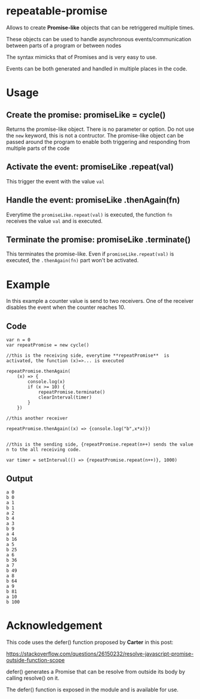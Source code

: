 # repeatable-promise

Allows to create **Promise-like** objects that can be retriggered multiple times.

These objects can be used to handle asynchronous events/communication between parts of a program or between nodes

The syntax mimicks that of Promises and is very easy to use. 

Events can be both generated and handled in multiple places in the code.

# Usage

## Create the promise:  promiseLike = cycle()

Returns the promise-like object. There is no parameter or option. 
Do not use the  ``new`` keyword, this is not a contructor.
The promise-like object can be passed around the program to enable both triggering and responding from multiple parts of the code

## Activate the event: promiseLike .repeat(val)

This trigger the event with the value ``val``

## Handle the event: promiseLike .thenAgain(fn)

Everytime the ``promiseLike.repeat(val)`` is executed, the function  ``fn`` receives the value ``val`` and is executed.

## Terminate the promise: promiseLike .terminate()

This terminates the promise-like. Even if ``promiseLike.repeat(val)`` is executed, the ``.thenAgain(fn)``  part won't be activated. 

# Example

In this example a counter value is send to two receivers. One of the receiver disables the event when the counter reaches 10.
  
  ## Code
```
var n = 0
var repeatPromise = new cycle()

//this is the receiving side, everytime **repeatPromise**  is activated, the function (x)=>... is executed

repeatPromise.thenAgain(
	(x) => {
		console.log(x)
		if (x >= 10) {
			repeatPromise.terminate()
			clearInterval(timer)
		}
	})

//this another receiver

repeatPromise.thenAgain((x) => {console.log("b",x*x)})

  
//this is the sending side, {repeatPromise.repeat(n++) sends the value n to the all receiving code.
 
var timer = setInterval(() => {repeatPromise.repeat(n++)}, 1000)
```

  ## Output
```
a 0
b 0
a 1
b 1
a 2
b 4
a 3
b 9
a 4
b 16
a 5
b 25
a 6
b 36
a 7
b 49
a 8
b 64
a 9
b 81
a 10
b 100
```

# Acknowledgement

This code uses the defer() function proposed by **Carter** in this post:

https://stackoverflow.com/questions/26150232/resolve-javascript-promise-outside-function-scope

defer()  generates a Promise that can be resolve from outside its body by calling resolve() on it.  

The defer() function is exposed in the module and is available for use.




